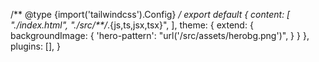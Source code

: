 /** @type {import('tailwindcss').Config} */
export default {
  content: [
    "./index.html",
    "./src/**/*.{js,ts,jsx,tsx}",
  ],
  theme: {
    extend: {
      backgroundImage: {
        'hero-pattern': "url('/src/assets/herobg.png')",
      }
    }
  },
  plugins: [],
}